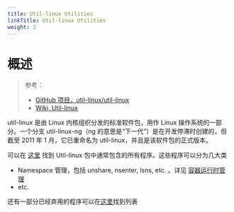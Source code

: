 ```yaml
---
title: Util-linux Utilities
linkTitle: Util-linux Utilities
weight: 2
---
```


# 概述

> 参考：
>
> - [GitHub 项目，util-linux/util-linux](https://github.com/util-linux/util-linux)
> - [Wiki, Util-linux](https://en.wikipedia.org/wiki/Util-linux)

util-linux 是由 Linux 内核组织分发的标准软件包，用作 Linux 操作系统的一部分。一个分支 util-linux-ng（ng 的意思是“下一代”）是在开发停滞时创建的，但截至 2011 年 1 月，它已重命名为 util-linux，并且是该软件包的正式版本。

可以在 [这里](https://en.wikipedia.org/wiki/Util-linux#Included) 找到 Util-linux 包中通常包含的所有程序。这些程序可以分为几大类

- Namespace 管理，包括 unshare, nsenter, lsns, etc. 。详见 [容器运行时管理](/docs/10.云原生/Containerization%20implementation/容器管理/容器运行时管理/容器运行时管理.md)
- etc.

还有一部分已经弃用的程序可以在[这里](https://en.wikipedia.org/wiki/Util-linux#Removed)找到列表
